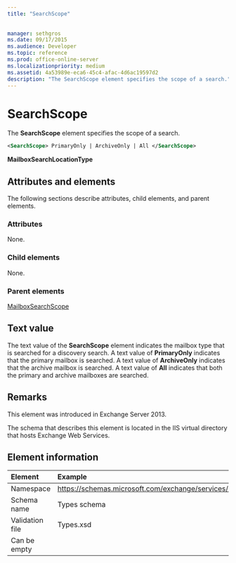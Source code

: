 ```yaml
---
title: "SearchScope"
 
 
manager: sethgros
ms.date: 09/17/2015
ms.audience: Developer
ms.topic: reference
ms.prod: office-online-server
ms.localizationpriority: medium
ms.assetid: 4a53989e-eca6-45c4-afac-4d6ac19597d2
description: "The SearchScope element specifies the scope of a search."
---
```


# SearchScope

The **SearchScope** element specifies the scope of a search. 
  
```XML
<SearchScope> PrimaryOnly | ArchiveOnly | All </SearchScope>
```

 **MailboxSearchLocationType**
## Attributes and elements

The following sections describe attributes, child elements, and parent elements.
  
### Attributes

None.
  
### Child elements

None.
  
### Parent elements

[MailboxSearchScope](mailboxsearchscope.md)
  
## Text value

The text value of the **SearchScope** element indicates the mailbox type that is searched for a discovery search. A text value of **PrimaryOnly** indicates that the primary mailbox is searched. A text value of **ArchiveOnly** indicates that the archive mailbox is searched. A text value of **All** indicates that both the primary and archive mailboxes are searched. 
  
## Remarks

This element was introduced in Exchange Server 2013.
  
The schema that describes this element is located in the IIS virtual directory that hosts Exchange Web Services.
  
## Element information

| Element | Example |
|:-----|:-----|
|Namespace  <br/> |https://schemas.microsoft.com/exchange/services/2006/types  <br/> |
|Schema name  <br/> |Types schema  <br/> |
|Validation file  <br/> |Types.xsd  <br/> |
|Can be empty  <br/> ||
   

